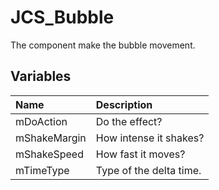 # JCS_Bubble

The component make the bubble movement.

## Variables

| Name           | Description             |
|:---------------|:------------------------|
| mDoAction      | Do the effect?          |
| mShakeMargin   | How intense it shakes?  |
| mShakeSpeed    | How fast it moves?      |
| mTimeType      | Type of the delta time. |
